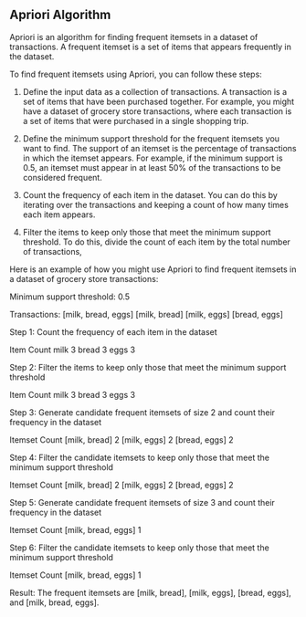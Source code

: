 ## Apriori Algorithm

Apriori is an algorithm for finding frequent itemsets in a dataset of transactions. A frequent itemset is a set of items that appears frequently in the dataset.

To find frequent itemsets using Apriori, you can follow these steps:

1. Define the input data as a collection of transactions. A transaction is a set of items that have been purchased together. For example, you might have a dataset of grocery store transactions, where each transaction is a set of items that were purchased in a single shopping trip.

2. Define the minimum support threshold for the frequent itemsets you want to find. The support of an itemset is the percentage of transactions in which the itemset appears. For example, if the minimum support is 0.5, an itemset must appear in at least 50% of the transactions to be considered frequent.

3. Count the frequency of each item in the dataset. You can do this by iterating over the transactions and keeping a count of how many times each item appears.

4. Filter the items to keep only those that meet the minimum support threshold. To do this, divide the count of each item by the total number of transactions,


Here is an example of how you might use Apriori to find frequent itemsets in a dataset of grocery store transactions:

Minimum support threshold: 0.5

Transactions:
[milk, bread, eggs]
[milk, bread]
[milk, eggs]
[bread, eggs]

Step 1: Count the frequency of each item in the dataset

Item       Count
milk       3
bread      3
eggs       3

Step 2: Filter the items to keep only those that meet the minimum support threshold

Item       Count
milk       3
bread      3
eggs       3

Step 3: Generate candidate frequent itemsets of size 2 and count their frequency in the dataset

Itemset    Count
[milk, bread]     2
[milk, eggs]      2
[bread, eggs]     2

Step 4: Filter the candidate itemsets to keep only those that meet the minimum support threshold

Itemset    Count
[milk, bread]     2
[milk, eggs]      2
[bread, eggs]     2

Step 5: Generate candidate frequent itemsets of size 3 and count their frequency in the dataset

Itemset            Count
[milk, bread, eggs]     1

Step 6: Filter the candidate itemsets to keep only those that meet the minimum support threshold

Itemset            Count
[milk, bread, eggs]     1

Result: The frequent itemsets are [milk, bread], [milk, eggs], [bread, eggs], and [milk, bread, eggs].